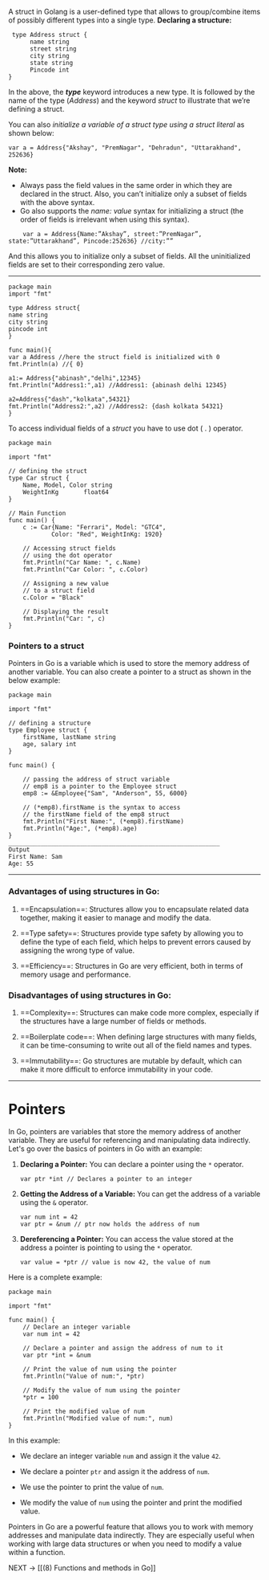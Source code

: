 A struct in Golang is a user-defined type that allows to group/combine items of possibly different types into a single type.
**Declaring a structure:**
```
 type Address struct {
      name string 
      street string
      city string
      state string
      Pincode int
}
```
In the above, the _**type**_ keyword introduces a new type. It is followed by the name of the type (_Address_) and the keyword _struct_ to illustrate that we’re defining a struct.

You can also _initialize a variable of a struct type using a struct literal_ as shown below:
```
var a = Address{"Akshay", "PremNagar", "Dehradun", "Uttarakhand", 252636}
```

**Note:**
- Always pass the field values in the same order in which they are declared in the struct. Also, you can’t initialize only a subset of fields with the above syntax.
- Go also supports the _name: value_ syntax for initializing a struct (the order of fields is irrelevant when using this syntax).
```
	var a = Address{Name:”Akshay”, street:”PremNagar”, state:”Uttarakhand”, Pincode:252636} //city:”” 
```
And this allows you to initialize only a subset of fields. All the uninitialized fields are set to their corresponding zero value.

___
```
package main
import "fmt"

type Address struct{
name string
city string
pincode int
}

func main(){
var a Address //here the struct field is initialized with 0 
fmt.Println(a) //{ 0}

a1:= Address{"abinash","delhi",12345}
fmt.Println("Address1:",a1) //Address1: {abinash delhi 12345}

a2=Address{"dash","kolkata",54321}
fmt.Println("Address2:",a2) //Address2: {dash kolkata 54321}
}
```

To access individual fields of a _struct_ you have to use dot ( . ) operator.
```
package main

import "fmt"

// defining the struct
type Car struct {
	Name, Model, Color string
	WeightInKg		 float64
}

// Main Function
func main() {
	c := Car{Name: "Ferrari", Model: "GTC4",
			Color: "Red", WeightInKg: 1920}

	// Accessing struct fields
	// using the dot operator
	fmt.Println("Car Name: ", c.Name)
	fmt.Println("Car Color: ", c.Color)

	// Assigning a new value
	// to a struct field
	c.Color = "Black"
	
	// Displaying the result
	fmt.Println("Car: ", c)
}

```

### Pointers to a struct

Pointers in Go is a variable which is used to store the memory address of another variable. You can also create a pointer to a struct as shown in the below example:
```
package main

import "fmt"

// defining a structure
type Employee struct {
	firstName, lastName string
	age, salary int
}

func main() {

	// passing the address of struct variable
	// emp8 is a pointer to the Employee struct
	emp8 := &Employee{"Sam", "Anderson", 55, 6000}

	// (*emp8).firstName is the syntax to access
	// the firstName field of the emp8 struct
	fmt.Println("First Name:", (*emp8).firstName)
	fmt.Println("Age:", (*emp8).age)
}
___________________________________________________________
Output
First Name: Sam
Age: 55
```

___
### Advantages of using structures in Go:

1. ==Encapsulation==: Structures allow you to encapsulate related data together, making it easier to manage and modify the data.

2. ==Type safety==: Structures provide type safety by allowing you to define   the type of each field, which helps to prevent errors caused by            assigning the wrong type of value.

3.  ==Efficiency==: Structures in Go are very efficient, both in terms of               memory usage and performance.

### Disadvantages of using structures in Go:

1. ==Complexity==: Structures can make code more complex, especially if the structures have a large number of fields or methods.

2. ==Boilerplate code==: When defining large structures with many fields, it can be time-consuming to write out all of the field names and types.

3. ==Immutability==: Go structures are mutable by default, which can make it more difficult to enforce immutability in your code.
___

# Pointers
In Go, pointers are variables that store the memory address of another variable. They are useful for referencing and manipulating data indirectly. Let's go over the basics of pointers in Go with an example:

1. **Declaring a Pointer:** You can declare a pointer using the `*` operator.
    
    
    
    ```
    var ptr *int // Declares a pointer to an integer
    ```
    
2. **Getting the Address of a Variable:** You can get the address of a variable using the `&` operator.
    
    
    
    ```
    var num int = 42
    var ptr = &num // ptr now holds the address of num
    ```
    
3. **Dereferencing a Pointer:** You can access the value stored at the address a pointer is pointing to using the `*` operator.
    
    
    
    ```
    var value = *ptr // value is now 42, the value of num
    ```
    

Here is a complete example:



```
package main

import "fmt"

func main() {
    // Declare an integer variable
    var num int = 42

    // Declare a pointer and assign the address of num to it
    var ptr *int = &num

    // Print the value of num using the pointer
    fmt.Println("Value of num:", *ptr)

    // Modify the value of num using the pointer
    *ptr = 100

    // Print the modified value of num
    fmt.Println("Modified value of num:", num)
}
```

In this example:

- We declare an integer variable `num` and assign it the value `42`.
    
- We declare a pointer `ptr` and assign it the address of `num`.
    
- We use the pointer to print the value of `num`.
    
- We modify the value of `num` using the pointer and print the modified value.
    

Pointers in Go are a powerful feature that allows you to work with memory addresses and manipulate data indirectly. They are especially useful when working with large data structures or when you need to modify a value within a function.

NEXT -> [[(8) Functions and methods in Go]]